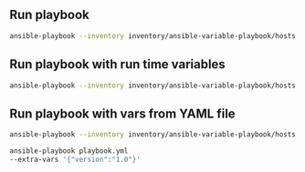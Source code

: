 ## Run playbook

```bash
ansible-playbook --inventory inventory/ansible-variable-playbook/hosts ansible-variables-playbook.yml
```

## Run playbook with run time variables

```bash
ansible-playbook --inventory inventory/ansible-variable-playbook/hosts ansible-variables-playbook.yml --extra-vars '{"version":"1.0","other_variable":"foo-world"}' 
```

## Run playbook with vars from YAML file

```bash
ansible-playbook --inventory inventory/ansible-variable-playbook/hosts ansible-variables-playbook.yml --extra-vars "@my-vars.yml"
```

```bash
ansible-playbook playbook.yml 
--extra-vars '{"version":"1.0"}' 
```